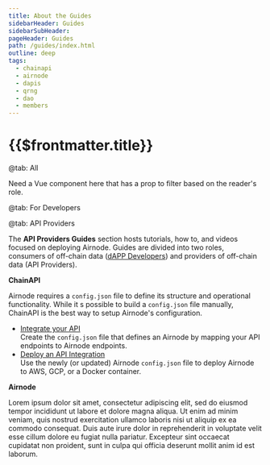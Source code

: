 ```yaml
---
title: About the Guides
sidebarHeader: Guides
sidebarSubHeader:
pageHeader: Guides
path: /guides/index.html
outline: deep
tags:
  - chainapi
  - airnode
  - dapis
  - qrng
  - dao
  - members
---
```


<PageHeader/>

# {{$frontmatter.title}}

<Tabs>

@tab: All

Need a Vue component here that has a prop to filter based on the reader's role.

@tab: For Developers

@tab: API Providers

The **API Providers Guides** section hosts tutorials, how to, and videos focused
on deploying Airnode. Guides are divided into two roles, consumers of off-chain
data ([dAPP Developers](../developers/)) and providers of off-chain data (API
Providers).

**ChainAPI**

Airnode requires a `config.json` file to define its structure and operational
functionality. While it s possible to build a `config.json` file manually,
ChainAPI is the best way to setup Airnode's configuration.

- [Integrate your API](./chainapi-/integrate.md) <br/>Create the `config.json`
  file that defines an Airnode by mapping your API endpoints to Airnode
  endpoints.
- [Deploy an API Integration](./chainapi/deploy.md) <br/>Use the newly (or
  updated) Airnode `config.json` file to deploy Airnode to AWS, GCP, or a Docker
  container.

**Airnode**

Lorem ipsum dolor sit amet, consectetur adipiscing elit, sed do eiusmod tempor
incididunt ut labore et dolore magna aliqua. Ut enim ad minim veniam, quis
nostrud exercitation ullamco laboris nisi ut aliquip ex ea commodo consequat.
Duis aute irure dolor in reprehenderit in voluptate velit esse cillum dolore eu
fugiat nulla pariatur. Excepteur sint occaecat cupidatat non proident, sunt in
culpa qui officia deserunt mollit anim id est laborum.

</Tabs>
